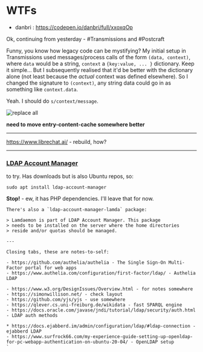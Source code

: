 # WTFs

- danbri : https://codepen.io/danbri/full/xxoxqOp

Ok, continuing from yesterday - #Transmissions and #Postcraft

Funny, you know how legacy code can be mystifying? My initial setup in Transmissions used messages/process calls of the form `(data, context)`, where `data` would be a string, `context` a `{key:value, ... }` dictionary. Keep it simple...
But I subsequently realised that it'd be better with the dictionary alone (not least because the _actual_ context was defined elsewhere). So I changed the signature to `(context)`, any string data could go in as something like `context.data`.

Yeah. I should do `s/context/message`.

![replace all](media/images/replace-all.png)

**need to move entry-content-cache somewhere better**

---

https://www.librechat.ai/ - rebuild, how?

---

### [LDAP Account Manager](https://ldap-account-manager.org/lamcms/)

to try. Has downloads but is also Ubuntu repos, so:

```
sudo apt install ldap-account-manager
```

**Stop!** - ew, it has PHP dependencies. I'll leave that for now.

```
There's also a `ldap-account-manager-lamda` package:

> Lamdaemon is part of LDAP Account Manager. This package
> needs to be installed on the server where the home directories
> reside and/or quotas should be managed.

---

Closing tabs, these are notes-to-self:

- https://github.com/authelia/authelia - The Single Sign-On Multi-Factor portal for web apps
- https://www.authelia.com/configuration/first-factor/ldap/ - Authelia LDAP

- https://www.w3.org/DesignIssues/Overview.html - for notes somewhere
- https://simonwillison.net/ - check layout
- https://github.com/yjs/yjs - use somewhere
- https://qlever.cs.uni-freiburg.de/wikidata - fast SPARQL engine
- https://docs.oracle.com/javase/jndi/tutorial/ldap/security/auth.html - LDAP auth methods

* https://docs.ejabberd.im/admin/configuration/ldap/#ldap-connection - ejabberd LDAP
- https://www.surfrock66.com/my-experience-guide-setting-up-openldap-for-pc-webapp-authentication-on-ubuntu-20-04/ - OpenLDAP setup
`
```
